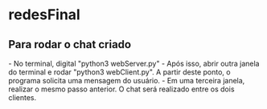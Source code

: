 # redesFinal
<h2>Para rodar o chat criado</h2>
- No terminal, digital "python3 webServer.py"
- Após isso, abrir outra janela do terminal e rodar "python3 webClient.py". A partir deste ponto, o programa solicita uma mensagem do usuário. 
- Em uma terceira janela, realizar o mesmo passo anterior. O chat será realizado entre os dois clientes. 
